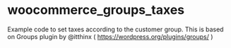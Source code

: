 # woocommerce_groups_taxes
Example code to set taxes according to the customer group.
This is based on Groups plugin by @itthinx ( https://wordpress.org/plugins/groups/ )
